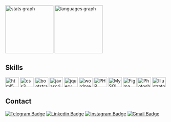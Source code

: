 <div>
  <img src="https://github-readme-stats.vercel.app/api?hide_title=false&hide_rank=false&show_icons=true&include_all_commits=true&count_private=true&disable_animations=false&theme=dracula&locale=en&hide_border=false&username=Cristovom" height="150" alt="stats graph"  />
  <img src="https://github-readme-stats.vercel.app/api/top-langs?locale=en&hide_title=false&layout=compact&card_width=320&langs_count=5&theme=dracula&hide_border=false&username=Cristovom" height="150" alt="languages graph"  />
</div>

###
<!-- <img align="right" height="150" src="https://i0.wp.com/i.pinimg.com/originals/e4/26/70/e426702edf874b181aced1e2fa5c6cde.gif?w=740&ssl=1"  /> -->
###

## Skills

<div>
  <img src="https://cdn.jsdelivr.net/gh/devicons/devicon/icons/html5/html5-original.svg" height="30" width="42" alt="html5 logo"  />
  <img src="https://cdn.jsdelivr.net/gh/devicons/devicon/icons/css3/css3-original.svg" height="30" width="42" alt="css3 logo"  />
  <img src="https://cdn.jsdelivr.net/gh/devicons/devicon/icons/bootstrap/bootstrap-original.svg" height="30" width="42" alt="bootstrap logo"  />
  <img src="https://cdn.jsdelivr.net/gh/devicons/devicon/icons/javascript/javascript-original.svg" height="30" width="42" alt="javascript logo"  />
  <img src="https://cdn.jsdelivr.net/gh/devicons/devicon/icons/jquery/jquery-original.svg" height="30" width="42" alt="jquery logo"  />
  <img src="https://cdn.jsdelivr.net/gh/devicons/devicon/icons/wordpress/wordpress-original.svg" height="30" width="42" alt="wordpress logo"  />
  <img src="https://cdn.jsdelivr.net/gh/devicons/devicon/icons/php/php-original.svg" height="30" width="42" alt="PHP logo"  />
  <img src="https://cdn.jsdelivr.net/gh/devicons/devicon/icons/mysql/mysql-original-wordmark.svg" height="30" width="42" alt="MySQL logo"  />
  <img src="https://cdn.jsdelivr.net/gh/devicons/devicon/icons/figma/figma-original.svg" height="30" width="42" alt="Figma logo"  />
  <img src="https://cdn.jsdelivr.net/gh/devicons/devicon/icons/photoshop/photoshop-original.svg" height="30" width="42" alt="Photoshop logo"  />
  <img src="https://cdn.jsdelivr.net/gh/devicons/devicon/icons/illustrator/illustrator-line.svg" height="30" width="42" alt="Illustrator logo"  />
</div>

###

<!-- 
<div>
  <a href="https://msng.link/o/?Cristovom=tg" target="_blank" style="text-decoration: none;">
    <img src="https://img.shields.io/static/v1?message=Telegram&logo=telegram&label=&color=2CA5E0&logoColor=white&labelColor=&style=for-the-badge" height="35" alt="telegram logo"  />
  </a>
  <a href="https://www.instagram.com/cristovom_nunes/" target="_blank" style="text-decoration: none;">
    <img src="https://img.shields.io/static/v1?message=Instagram&logo=instagram&label=&color=E4405F&logoColor=white&labelColor=&style=for-the-badge" height="35" alt="instagram logo"  />
  </a>
  <a href="https://www.linkedin.com/in/cristovom/" target="_blank" style="text-decoration: none;">
    <img src="https://img.shields.io/static/v1?message=LinkedIn&logo=linkedin&label=&color=0077B5&logoColor=white&labelColor=&style=for-the-badge" height="35" alt="linkedin logo"  />
  </a>
</div>
-->

## Contact

[![Telegram Badge](https://img.shields.io/badge/-@Cristovam-484f58?style=flat-square&labelColor=2ca5e0&logo=Telegram&logoColor=white&link=https://msng.link/o/?Cristovom=tg)](https://msng.link/o/?Cristovom=tg) 
[![Linkedin Badge](https://img.shields.io/badge/-Cristovam%20Nunes-484f58?style=flat-square&labelColor=0077b5&logo=logmein&logoColor=white&link=https://www.linkedin.com/in/cristovamnunes/)](https://www.linkedin.com/in/cristovamnunes/) 
[![Instagram Badge](https://img.shields.io/badge/-@Cristovam_Nunes-484f58?style=flat-square&labelColor=E1306C&logo=instagram&logoColor=white&link=https://www.instagram.com/cristovom_nunes/)](https://www.instagram.com/cristovom_nunes/) 
[![Gmail Badge](https://img.shields.io/badge/-cristovam.developer@gmail.com-484f58?style=flat-square&labelColor=DB4437&logo=Gmail&logoColor=white&link=mailto:cristovam.developer@gmail.com)](mailto:cristovam.developer@gmail.com)
